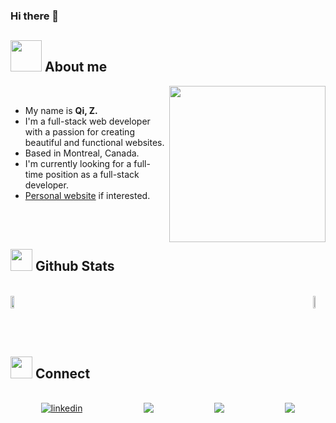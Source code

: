 ### Hi there 👋

<!--
**CopsGit/CopsGit** is a ✨ _special_ ✨ repository because its `README.md` (this file) appears on your GitHub profile.

Here are some ideas to get you started:

- 🔭 I’m currently working on ...
- 🌱 I’m currently learning ...
- 👯 I’m looking to collaborate on ...
- 🤔 I’m looking for help with ...
- 💬 Ask me about ...
- 📫 How to reach me: ...
- 😄 Pronouns: ...
- ⚡ Fun fact: ...
-->

## <picture><img src = "https://cdn.discordapp.com/attachments/1003898685656141954/1055352676059201627/122222-profile-avatar-for-child.gif" width = 50px></picture> **About me**

<picture> <img align="right" src="https://cdn.discordapp.com/attachments/1003898685656141954/1055351750246273044/99312-developer-skills.gif" width = 250px></picture>

<br>

- My name is **Qi, Z.**
- I'm a full-stack web developer with a passion for creating beautiful and functional websites. 
- Based in Montreal, Canada.
- I'm currently looking for a full-time position as a full-stack developer.
- [Personal website](https://0x007.me/) if interested.

<br><br>

## <img src="https://media.giphy.com/media/iY8CRBdQXODJSCERIr/giphy.gif" width="35"><b> Github Stats </b>
<br>

<div style="display: flex; align-items: center; justify-content: space-between">

<a href="https://github.com/anuraghazra/github-readme-stats">
  <img src="https://github-readme-stats.vercel.app/api?username=CopsGit&count_private=true&show_icons=true&theme=dracula&hide=prs" width="55%"/>
</a>

<a href="https://github.com/anuraghazra/convoychat">
  <img src="https://github-readme-stats.vercel.app/api/top-langs/?username=CopsGit&layout=compact&show_icons=true&theme=dracula" width="40%"/>
</a>

</div>

<br><br>

## <img src="https://media.giphy.com/media/iY8CRBdQXODJSCERIr/giphy.gif" width="35"><b> Connect </b>
<br>

<div style="display: flex; justify-content: space-evenly">

<a href="https://www.linkedin.com/in/qi-zhou-232a95251/" target="_blank">
<img src="https://img.shields.io/badge/linkedin:  Qi Z.-%2300acee.svg?color=405DE6&style=for-the-badge&logo=linkedin&logoColor=white" alt=linkedin style="margin-bottom: 5px;"/>
</a>

<br>

<a href="mailto:kenny99qi@gmail.com" target="_blank">
<img src="https://img.shields.io/badge/GitHub Qi Z.-100000?style=for-the-badge&logo=github&logoColor=white" t=mail style="margin-bottom: 5px;" />
</a>

<br>

<a href="mailto:kenny99qi@gmail.com" target="_blank">
<img src="https://img.shields.io/badge/gmail:  Qi Z.-%23EA4335.svg?style=for-the-badge&logo=gmail&logoColor=white" t=mail style="margin-bottom: 5px;" />
</a>

<br>

<a href="mailto:kenny99qi@gmail.com" target="_blank">
<img src="https://img.shields.io/badge/dev.to Qi Z.-0A0A0A?style=for-the-badge&logo=devdotto&logoColor=white" t=mail style="margin-bottom: 5px;" />
</a>

</div>
